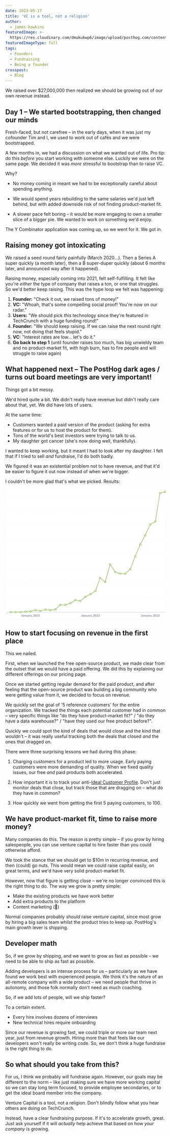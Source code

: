 ```yaml
---
date: 2023-05-17
title: 'VC is a tool, not a religion'
author:
  - james-hawkins
featuredImage: >-
  https://res.cloudinary.com/dmukukwp6/image/upload/posthog.com/contents/images/blog/posthog-ceo-diary-blog.png
featuredImageType: full
tags:
  - Founders
  - Fundraising
  - Being a founder
crosspost:
  - Blog
---
```


We raised over $27,000,000 then realized we should be growing out of our own revenue instead.

## Day 1 – We started bootstrapping, then changed our minds

Fresh-faced, but not carefree – in the early days, when it was just my cofounder Tim and I, we used to work out of cafés and we were bootstrapped.

A few months in, we had a discussion on what we wanted out of life. Pro tip: do this _before_ you start working with someone else. Luckily we were on the same page. We decided it was _more_ stressful to bootstrap than to raise VC.

Why?

* No money coming in meant we had to be exceptionally careful about spending anything.

* We would spend years rebuilding to the same salaries we'd just left behind, but with added downside risk of not finding product-market fit.

* A slower pace felt boring – it would be more engaging to own a smaller slice of a bigger pie. We wanted to work on something we'd enjoy.

The Y Combinator application was coming up, so we went for it. We got in.

## Raising money got intoxicating

We raised a seed round fairly painfully (March 2020...). Then a Series A super quickly (a month later), then a B super-duper quickly (about 6 months later, and announced way after it happened).

Raising money, especially coming into 2021, felt self-fulfilling. It felt like you're _either_ the type of company that raises a ton, or one that struggles. So we'd better keep raising. This was the hype loop we felt was happening:

1. **Founder:** "Check it out, we raised tons of money!"
2. **VC:** "Whoah, that's some compelling social proof! You're now on our radar."
3. **Users:** "We should pick _this_ technology since they're featured in TechCrunch with a huge funding round!"
4. **Founder:** "We should keep raising. If we can raise the next round right now, not doing that feels stupid."
5. **VC:** "Interest rates are low... let's do it."
6. **Go back to step 1** (until founder raises too much, has big unwieldy team and no product-market fit, with high burn, has to fire people and will struggle to raise again)

## What happened next – The PostHog dark ages / turns out board meetings are very important!

Things got a bit messy.

We'd hired quite a bit. We didn't really have revenue but didn't really care about that, yet. We did have lots of users.

At the same time:

* Customers wanted a paid version of the product (asking for extra features or for us to host the product for them).
* Tons of the world's best investors were trying to talk to us.
* My daughter got cancer (she's now doing well, thankfully).

I wanted to keep working, but it meant I had to look after my daughter. I felt that if I tried to sell _and_ fundraise, I'd do both badly.

We figured it was an existential problem not to have revenue, and that it'd be easier to figure it out now instead of when we're bigger.

I couldn't be more glad that's what we picked. Results:

![A graph showing revenue over time for PostHog - it climbs exponentially](../images/blog/vc-as-tool/revenue.jpg)

## How to start focusing on revenue in the first place

This we nailed.

First, when we launched the free open-source product, we made clear from the outset that we would have a paid offering. We did this by explaining our different offerings on our pricing page.

Once we started getting regular demand for the paid product, and after feeling that the open-source product was building a big community who were getting value from it, we decided to focus on revenue.

We quickly set the goal of '5 reference customers' for the entire organization. We tracked the things each potential customer had in common – very specific things like "do they have product-market fit?" / "do they have a data warehouse?" / "have they used our free product before?". 

Quickly we could spot the kind of deals that would close and the kind that wouldn't – it was really useful tracking both the deals that closed _and_ the ones that dragged on.

There were three surprising lessons we had during this phase:

1. Charging customers for a product led to more usage. Early paying customers were more demanding of quality. When we fixed quality issues, our free _and_ paid products both accelerated.

2. How important it is to track your anti-[Ideal Customer Profile](/newsletter/ideal-customer-profile-framework). Don't just monitor deals that close, but track those that are dragging on – what do they have in common?

3. How quickly we went from getting the first 5 paying customers, to 100.

## We have product-market fit, time to raise more money?

Many companies do this. The reason is pretty simple – if you grow by hiring salespeople, you can use venture capital to hire faster than you could otherwise afford.

We took the stance that we should get to $10m in recurring revenue, and then (could) go nuts. This would mean we could raise capital easily, on great terms, and we'd have very solid product-market fit.

However, now that figure is getting close – we're no longer convinced this is the right thing to do. The way we grow is pretty simple:

* Make the existing products we have work better
* Add extra products to the platform
* Content marketing (👋)

Normal companies probably _should_ raise venture capital, since most grow by hiring a big sales team whilst the product tries to keep up. PostHog's main growth lever is shipping.

## Developer math

So, if we grow by shipping, and we want to grow as fast as possible – we need to be able to ship as fast as possible.

Adding developers is an intense process for us – particularly as we have found we work best with experienced people. We think it's the nature of an all-remote company with a wide product – we need people that thrive in autonomy, and those folk normally don't need as much coaching.

So, if we add lots of people, will we ship faster?

To a certain extent.

* Every hire involves dozens of interviews
* New technical hires require onboarding

Since our revenue is growing fast, we could triple or more our team next year, just from revenue growth. Hiring more than that feels like our developers won't really be writing code. So, we don't think a huge fundraise is the right thing to do.

## So what should you take from this?

For us, I think we probably will fundraise again. However, our goals may be different to the norm – like just making sure we have more working capital so we can stay long term focused, to provide employee secondaries, or to get the ideal board member into the company.

Venture Capital is a tool, not a religion. Don't blindly follow what you hear others are doing on TechCrunch.

Instead, have a clear fundraising purpose. If it's to accelerate growth, great. Just ask yourself if it will _actually_ help achieve that based on how _your company_ is growing.

